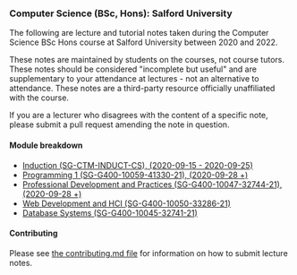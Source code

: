 ### Computer Science (BSc, Hons): Salford University

The following are lecture and tutorial notes taken during the Computer Science BSc Hons course at Salford University between 2020 and 2022.

These notes are maintained by students on the courses, not course tutors. These notes should be considered "incomplete but useful" and are supplementary to your attendance at lectures - not an alternative to attendance. These notes are a third-party resource officially unaffiliated with the course.

If you are a lecturer who disagrees with the content of a specific note, please submit a pull request amending the note in question.

#### Module breakdown

* [Induction (SG-CTM-INDUCT-CS), (2020-09-15 - 2020-09-25)](https://github.com/SalfordShane/SalfordUniversityLectureNotes-CS-BSC-Hons/tree/master/Induction%20(SG-CTM-INDUCT-CS))  
* [Programming 1 (SG-G400-10059-41330-21), (2020-09-28 +)](https://github.com/SalfordShane/SalfordUniversityLectureNotes-CS-BSC-Hons/tree/master/Programming%201%20(SG-G400-10059-41330-21))  
* [Professional Development and Practices (SG-G400-10047-32744-21), (2020-09-28 +)](https://github.com/SalfordShane/SalfordUniversityLectureNotes-CS-BSC-Hons/tree/master/Professional%20Development%20and%20Practices%20(SG-G400-10047-32744-21))
* [Web Development and HCI (SG-G400-10050-33286-21)](https://github.com/SalfordShane/SalfordUniversityLectureNotes-CS-BSC-Hons/tree/master/Web%20Development%20and%20HCI%20(SG-G400-10050-33286-21))
* [Database Systems (SG-G400-10045-32741-21)](https://github.com/SalfordShane/SalfordUniversityLectureNotes-CS-BSC-Hons/tree/master/Database%20Systems%20(SG-G400-10045-32741-21))

#### Contributing

Please see [the contributing.md file](contributing.md) for information on how to submit lecture notes.
